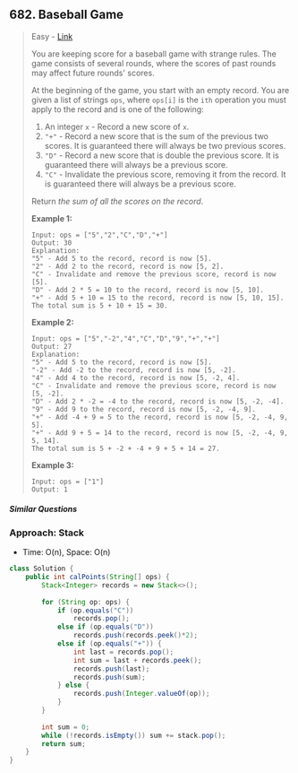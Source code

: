 ## 682. Baseball Game

> Easy - [Link](https://leetcode.com/problems/baseball-game/)
>
> You are keeping score for a baseball game with strange rules. The game consists of several rounds, where the scores of past rounds may affect future rounds' scores.
>
> At the beginning of the game, you start with an empty record. You are given a list of strings `ops`, where `ops[i]` is the `ith` operation you must apply to the record and is one of the following:
>
> 1. An integer `x` - Record a new score of `x`.
> 2. `"+"` - Record a new score that is the sum of the previous two scores. It is guaranteed there will always be two previous scores.
> 3. `"D"` - Record a new score that is double the previous score. It is guaranteed there will always be a previous score.
> 4. `"C"` - Invalidate the previous score, removing it from the record. It is guaranteed there will always be a previous score.
>
> Return *the sum of all the scores on the record*.
>
>  
>
> **Example 1:**
>
> ```
> Input: ops = ["5","2","C","D","+"]
> Output: 30
> Explanation:
> "5" - Add 5 to the record, record is now [5].
> "2" - Add 2 to the record, record is now [5, 2].
> "C" - Invalidate and remove the previous score, record is now [5].
> "D" - Add 2 * 5 = 10 to the record, record is now [5, 10].
> "+" - Add 5 + 10 = 15 to the record, record is now [5, 10, 15].
> The total sum is 5 + 10 + 15 = 30.
> ```
>
> **Example 2:**
>
> ```
> Input: ops = ["5","-2","4","C","D","9","+","+"]
> Output: 27
> Explanation:
> "5" - Add 5 to the record, record is now [5].
> "-2" - Add -2 to the record, record is now [5, -2].
> "4" - Add 4 to the record, record is now [5, -2, 4].
> "C" - Invalidate and remove the previous score, record is now [5, -2].
> "D" - Add 2 * -2 = -4 to the record, record is now [5, -2, -4].
> "9" - Add 9 to the record, record is now [5, -2, -4, 9].
> "+" - Add -4 + 9 = 5 to the record, record is now [5, -2, -4, 9, 5].
> "+" - Add 9 + 5 = 14 to the record, record is now [5, -2, -4, 9, 5, 14].
> The total sum is 5 + -2 + -4 + 9 + 5 + 14 = 27.
> ```
>
> **Example 3:**
>
> ```
> Input: ops = ["1"]
> Output: 1
> ```

##### Similar Questions



### Approach: Stack

- Time: O(n), Space: O(n)

```java
class Solution {
    public int calPoints(String[] ops) {
        Stack<Integer> records = new Stack<>();
        
        for (String op: ops) {
            if (op.equals("C"))
                records.pop();
            else if (op.equals("D"))
                records.push(records.peek()*2);
            else if (op.equals("+")) {
                int last = records.pop();
                int sum = last + records.peek();
                records.push(last);
                records.push(sum);
            } else {
                records.push(Integer.valueOf(op));
            }
        }
        
        int sum = 0;
        while (!records.isEmpty()) sum += stack.pop();
        return sum;
    }
}
```

